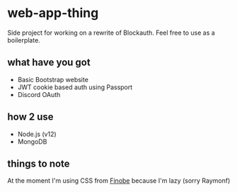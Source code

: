 # web-app-thing
Side project for working on a rewrite of Blockauth. Feel free to use as a boilerplate.

## what have you got
* Basic Bootstrap website
* JWT cookie based auth using Passport
* Discord OAuth

## how 2 use
* Node.js (v12)
* MongoDB

## things to note
At the moment I'm using CSS from [Finobe](https://finobe.com) because I'm lazy (sorry Raymonf)